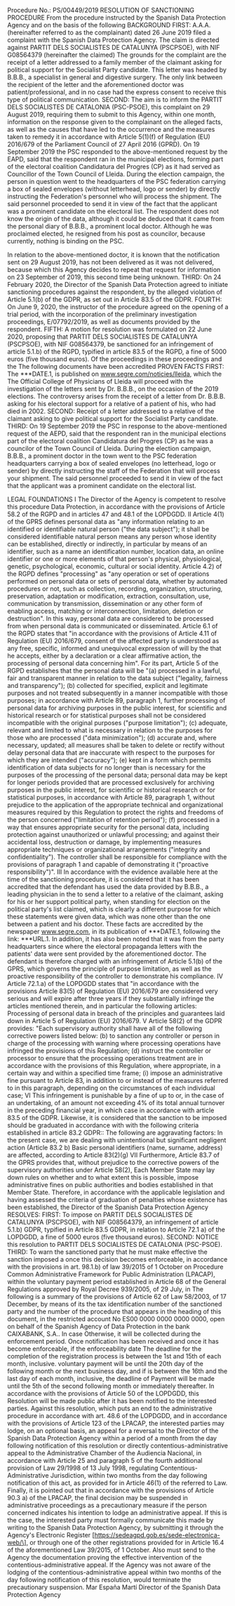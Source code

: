 Procedure No.: PS/00449/2019
RESOLUTION OF SANCTIONING PROCEDURE
From the procedure instructed by the Spanish Data Protection Agency and
on the basis of the following
BACKGROUND
FIRST: A.A.A. (hereinafter referred to as the complainant)
 dated 26 June 2019
filed a complaint with the Spanish Data Protection Agency. The claim is directed against PARTIT DELS SOCIALISTES DE CATALUNYA (PSCPSOE), with NIF G08564379 (hereinafter the claimed)
The grounds for the complaint are the receipt of a letter addressed to a family member of the claimant asking for political support for the Socialist Party candidate.
This letter was headed by B.B.B., a specialist in general and digestive surgery.
The only link between the recipient of the letter and the aforementioned doctor was patient/professional, and in no case had the express consent to receive this type of political communication.
SECOND: The aim is to inform the PARTIT DELS SOCIALISTES DE CATALONIA (PSC-PSOE), this complaint on 29 August 2019, requiring them to submit to this Agency, within one month, information on the response given to the complainant on the alleged facts, as well as the causes that have led to the occurrence and the measures taken to remedy it in accordance with Article 5(1)(f) of Regulation (EU) 2016/679 of the Parliament Council of 27 April 2016 (GPRD).
On 19 September 2019 the PSC responded to the above-mentioned request by the EAPD, said that the respondent ran in the municipal elections, forming part of the electoral coalition Candidatura del Progres (CP) as it had served as Councillor of the Town Council of Lleida.
During the election campaign, the person in question went to the headquarters of the PSC federation carrying a box of sealed envelopes (without letterhead, logo or sender) by directly instructing the Federation's personnel who will process the shipment. The said personnel proceeded to send it in view of the fact that the applicant was a prominent candidate on the electoral list.
The respondent does not know the origin of the data, although it could be deduced that it came from the personal diary of B.B.B., a prominent local doctor.
Although he was proclaimed elected, he resigned from his post as councilor, because currently, nothing is binding on the PSC.

In relation to the above-mentioned doctor, it is known that the notification sent on 29 August 2019, has not been delivered as it was not delivered, because which this Agency decides to repeat that request for information on 23 September of 2019, this second time being unknown.
THIRD: On 24 February 2020, the Director of the Spanish Data Protection agreed to initiate sanctioning procedures against the respondent, by the alleged violation of Article 5.1(b) of the GDPR, as set out in Article 83.5 of the GDPR.
FOURTH: On June 9, 2020, the instructor of the procedure agreed on the opening of a trial period, with the incorporation of the preliminary investigation proceedings, E/07792/2019, as well as documents
provided by the respondent.
FIFTH: A motion for resolution was formulated on 22 June 2020, proposing that PARTIT DELS SOCIALISTES DE CATALUNYA (PSCPSOE), with NIF G08564379, be sanctioned for an infringement of article 5.1.b) of the RGPD, typified in article 83.5 of the RGPD, a fine of 5000 euros (five thousand euros).
Of the proceedings in these proceedings and the The following documents have been accredited
PROVEN FACTS
FIRST: The \*\*\*DATE.1, is published on www.segre.com/noticies/lleida, which the
The Official College of Physicians of Lleida will proceed with the investigation of the letters sent by Dr. B.B.B., on the occasion of the 2019 elections.
The controversy arises from the receipt of a letter from Dr. B.B.B.  asking for his electoral support for a relative of a patient of his, who had
died in 2002.
SECOND: Receipt of a letter addressed to a relative of the claimant asking to give political support for the Socialist Party candidate.
THIRD: On 19 September 2019 the PSC in response to the above-mentioned request
of the AEPD, said that the respondent ran in the municipal elections part of the electoral coalition Candidatura del Progres (CP) as he was a councilor of the Town Council of Lleida.
During the election campaign, B.B.B., a prominent doctor in the town went to the PSC federation headquarters carrying a box of sealed envelopes (no letterhead, logo or sender) by directly instructing the staff of the Federation that will process your shipment.
The said personnel proceeded to send it in view of the fact that the applicant
was a prominent candidate on the electoral list.

LEGAL FOUNDATIONS
I
The Director of the Agency is competent to resolve this procedure Data Protection, in accordance with the provisions of Article 58.2 of the RGPD and in articles 47 and 48.1 of the LOPDGDD.
II
Article 4(1) of the GPRS defines personal data as "any information relating to an identified or identifiable natural person ("the data subject"); it shall be considered identifiable natural person means any person whose identity can be established, directly or indirectly, in particular by means of an identifier, such as a name an identification number, location data, an online identifier or one or more elements of that person's physical, physiological, genetic, psychological, economic, cultural or social identity.
Article 4.2) of the RGPD defines "processing" as "any operation or set of operations performed on personal data or sets of personal data, whether by automated procedures or not, such as collection, recording, organization, structuring, preservation, adaptation or modification, extraction, consultation, use, communication by transmission, dissemination or any other form of enabling access, matching or interconnection, limitation, deletion or destruction".
In this way, personal data are considered to be processed from when personal data is communicated or disseminated.
Article 6.1 of the RGPD states that "in accordance with the provisions of Article 4.11 of Regulation (EU) 2016/679, consent of the affected party is understood as any free, specific, informed and unequivocal expression of will by the that he accepts, either by a declaration or a clear affirmative action, the processing of personal data concerning him".
For its part, Article 5 of the RGPD establishes that the personal data will be 
"(a) processed in a lawful, fair and transparent manner in relation to the data subject ("legality, fairness and transparency");
(b) collected for specified, explicit and legitimate purposes and not treated subsequently in a manner incompatible with those purposes; in accordance with Article 89, paragraph 1, further processing of personal data for archiving purposes in the public interest, for scientific and historical research or for statistical purposes shall not be considered incompatible with the original purposes ("purpose limitation");
(c) adequate, relevant and limited to what is necessary in relation to the purposes for those who are processed ("data minimization");
(d) accurate and, where necessary, updated; all measures shall be taken to delete or rectify without delay personal data that are inaccurate with respect to the purposes for which they are intended ("accuracy");
(e) kept in a form which permits identification of data subjects for no longer than is necessary for the purposes of the processing of the personal data; personal data may be kept for longer periods provided
that are processed exclusively for archiving purposes in the public interest, for scientific or historical research or for statistical purposes, in accordance with Article 89, paragraph 1, without prejudice to the application of the appropriate technical and organizational measures required by this Regulation to protect the rights and freedoms of the person concerned ("limitation of retention period");
(f) processed in a way that ensures appropriate security for the personal data, including protection against unauthorized or unlawful processing; and against their accidental loss, destruction or damage, by implementing measures appropriate techniques or organizational arrangements ("integrity and confidentiality").
The controller shall be responsible for compliance with the provisions of paragraph 1 and capable of demonstrating it ("proactive responsibility")".
III
In accordance with the evidence available here at the time of the sanctioning procedure, it is considered that it has been accredited that the defendant has used the data provided by B.B.B., a leading physician in the
to send a letter to a relative of the claimant, asking for his or her support political party, when standing for election on the political party's list claimed, which is clearly a different purpose for which these statements were given data, which was none other than the one between a patient and his doctor.
These facts are accredited by the newspaper www.segre.com, in its publication of \*\*\*DATE.1, following the link: \*\*\*URL.1. In addition, it has also been noted that it was from the party headquarters since where the electoral propaganda letters with the patients' data were sent provided by the aforementioned doctor.
The defendant is therefore charged with an infringement of Article 5.1(b) of the GPRS, which governs the principle of purpose limitation, as well as the proactive responsibility of the controller to demonstrate his
compliance.
IV
Article 72.1.a) of the LOPDGDD states that "in accordance with the provisions Article 83(5) of Regulation (EU) 2016/679 are considered very serious and will expire after three years if they substantially infringe the articles mentioned therein, and in particular the following articles:
Processing of personal data in breach of the principles and guarantees laid down in Article 5 of Regulation (EU) 2016/679.
V
Article 58(2) of the GDPR provides: "Each supervisory authority shall have all of the following corrective powers listed below:
(b) to sanction any controller or person in charge of the processing with warning where processing operations have infringed the provisions of this Regulation;
(d) instruct the controller or processor to ensure that the processing operations treatment are in accordance with the provisions of this Regulation, where appropriate, in a certain way and within a specified time frame;
(i) impose an administrative fine pursuant to Article 83, in addition to or instead of the measures referred to in this paragraph, depending on the circumstances of each individual case;
VI
This infringement is punishable by a fine of up to or, in the case of an undertaking, of an amount not exceeding 4% of its total annual turnover in the preceding financial year, in which case in accordance with article 83.5 of the GDPR.
Likewise, it is considered that the sanction to be imposed should be graduated in accordance with
with the following criteria established in article 83.2 GDPR::
The following are aggravating factors:
In the present case, we are dealing with unintentional but significant negligent action (Article 83.2 b)
Basic personal identifiers (name, surname, address) are affected, according to Article 83(2)(g)
VII
Furthermore, Article 83.7 of the GPRS provides that, without prejudice to the corrective powers of the supervisory authorities under Article 58(2), Each Member State may lay down rules on whether and to what extent this is possible, impose administrative fines on public authorities and bodies established in
that Member State.
Therefore, in accordance with the applicable legislation and having assessed the criteria of graduation of penalties whose existence has been established, the Director of the Spanish Data Protection Agency RESOLVES:
FIRST: To impose on PARTIT DELS SOCIALISTES DE CATALUNYA (PSCPSOE), with NIF G08564379, an infringement of article 5.1.b) GDPR, typified in Article 83.5 GDPR, in relation to Article 72.1 a) of the LOPDGDD, a fine of 5000 euros (five thousand euros).
SECOND: NOTICE this resolution to PARTIT DELS SOCIALISTES DE CATALONIA (PSC-PSOE).
THIRD: To warn the sanctioned party that he must make effective the sanction imposed a
once this decision becomes enforceable, in accordance with the provisions
in art. 98.1.b) of law 39/2015 of 1 October on Procedure
Common Administrative Framework for Public Administration (LPACAP),
within the voluntary payment period established in Article 68 of the General Regulations
approved by Royal Decree 939/2005, of 29 July, in
The following is a summary of the provisions of Article 62 of Law 58/2003, of 17 December, by means of its
the tax identification number of the sanctioned party and the number of the procedure that
appears in the heading of this document, in the restricted account No
ES00 0000 0000 0000 0000, open on behalf of the Spanish Agency of
Data Protection in the bank CAIXABANK, S.A.. In case
Otherwise, it will be collected during the enforcement period.
Once notification has been received and once it has become enforceable, if the enforceability date
The deadline for the completion of the registration process is between the 1st and 15th of each month, inclusive.
voluntary payment will be until the 20th day of the following month or the next business day, and if
is between the 16th and the last day of each month, inclusive, the deadline of Payment will be made until the 5th of the second following month or immediately thereafter.
In accordance with the provisions of Article 50 of the LOPDGDD, this Resolution will be made public after it has been notified to the interested parties.
Against this resolution, which puts an end to the administrative procedure in accordance with art.
48.6 of the LOPDGDD, and in accordance with the provisions of Article 123 of the LPACAP, the interested parties may lodge, on an optional basis, an appeal for a reversal to the Director of the Spanish Data Protection Agency within a period of a month from the day following notification of this resolution or directly contentious-administrative appeal to the Administrative Chamber of the Audiencia Nacional, in accordance with Article 25 and paragraph 5 of the fourth additional provision of Law 29/1998 of 13 July 1998, regulating Contentious-Administrative Jurisdiction, within two months from the day following notification of this act, as provided for in Article 46(1) of the referred to Law.
Finally, it is pointed out that in accordance with the provisions of Article 90.3 a) of the LPACAP, the final decision may be suspended in administrative proceedings as a precautionary measure if the person concerned indicates his intention to lodge an administrative appeal. If this is the case, the interested party must formally communicate this made by writing to the Spanish Data Protection Agency,
by submitting it through the Agency's Electronic Register \[https://sedeagpd.gob.es/sede-electronica-web/\], or through one of the other registrations provided for in Article 16.4 of the aforementioned Law 39/2015, of 1 October. Also must send to the Agency the documentation proving the effective intervention
of the contentious-administrative appeal. If the Agency was not aware of the lodging of the contentious-administrative appeal within two months of the day following notification of this resolution, would terminate the precautionary suspension.
Mar España Martí
Director of the Spanish Data Protection Agency

